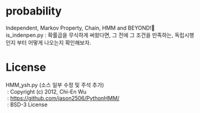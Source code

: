 # probability
Independent,  Markov Property, Chain, HMM and BEYOND!🚀
<br/>
is_indenpen.py : 확률곱을 무식하게 써왔다면, 그 전에 그 조건을 만족하는, 독립시행인지 부터 어떻게 나오는지 확인해보자.

# License
HMM_ysh.py (소스 일부 수정 및 주석 추가) <br />
&nbsp;: Copyright (c) 2012, Chi-En Wu <br />
&nbsp;: https://github.com/jason2506/PythonHMM/ <br />
&nbsp;: BSD-3 License <br />
